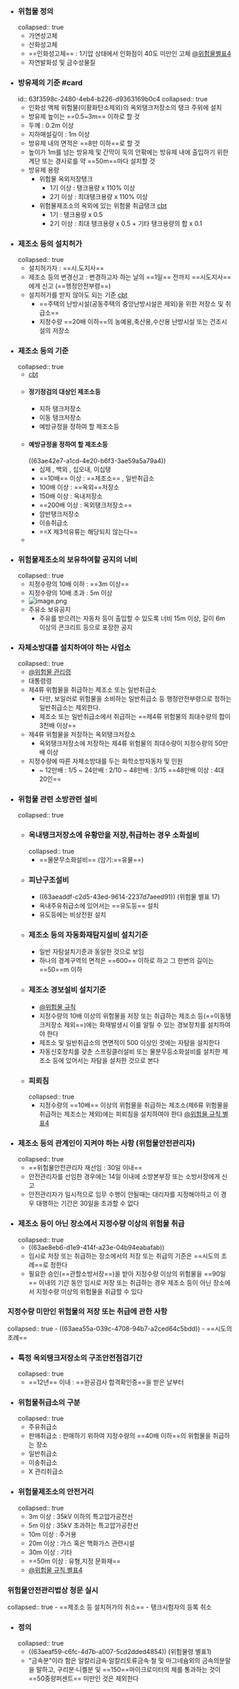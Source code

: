 - ### 위험물 정의
  collapsed:: true
	- 가연성고체
	- 산화성고체
	- ==인화성고체== : 1기압 상태에서 인화점이 40도 미만인 고체 [@위험물별표4](((63eeff82-21a0-4a87-8199-243ef8aa297b)))
	- 자연발화성 및 금수성물질
- ### 방유제의 기준 #card
  id:: 63f3598c-2480-4eb4-b226-d9363169b0c4
  collapsed:: true
	- 인화성 액체 위험물(이황화탄소제외)의 옥외탱크저장소의 탱크 주위에 설치
	- 방유제 높이는 ==0.5~3m== 이하로 할 것
	- 두께 : 0.2m 이상
	- 지하매설깊이 : 1m 이상
	- 방유제 내의 면적은 ==8만 이하==로 할 것
	- 높이가 1m를 넘는 방유제 및 간막이 둑의 안팎에는 방유제 내에 출입하기 위한 계단 또는 경사로를 약 ==50m==마다 설치할 것
	- 방유제 용량
		- 위험물 옥외저장탱크
			- 1기 이상 : 탱크용량 x 110% 이상
			- 2기 이상 : 최대탱크용량 x 110% 이상
		- 위험물제조소의 옥외에 있는 위험물 취급탱크 [cbt](https://hellocbt.com/index.php?mid=exam&exam_srl=9678)
			- 1기 : 탱크용량 x 0.5
			- 2기 이상 : 최대 탱크용량 x 0.5 + 기타 탱크용량의 합 x 0.1
- ### 제조소 등의 설치허가 
  collapsed:: true
	- 설치허가자 : ==시.도지사==
	- 제조소 등의 변경신고 : 변경하고자 하는 날의 ==1일== 전까지 ==시도지사==에게 신고 (==행정안전부령==)
	- 설치허가를 받지 않아도 되는 기준 [cbt](https://hellocbt.com/index.php?mid=exam&exam_srl=11602)
		- ==주택의 난방시설(공동주택의 중앙난방시설은 제외)을 위한 저장소 및 취급소==
		- 지정수량 ==20배 이하==의 농예용,축산용,수산용 난방시설 또는 건조시설의 저장소
- ###  제조소 등의 기준
  collapsed:: true
	- [cbt](https://hellocbt.com/index.php?mid=exam&exam_srl=80823)
	- #### 정기정검의 대상인 제조소등
		- 지하 탱크저장소
		- 이동 탱크저장소
		- 예방규정을 정하여 할 제조소등
	- #### 예방규정을 정하여 할 제조소등
	  ((63ae42e7-a1cd-4e20-b6f3-3ae59a5a79a4))
		- 십제 , 백외 , 십오내, 이십탱
		- ==10배== 이상 : ==제조소== , 일반취급소
		- 100배 이상 : ==옥외==저장소
		- 150배 이상 : 옥내저장소
		- ==200배 이상 : 옥외탱크저장소==
		- 암반탱크저장소
		- 이송취급소
		- ==X 제3석유류는 해당되지 않는다==
	-
- ### 위험물제조소의 보유하여할 공지의 너비 
  collapsed:: true
	- 지정수량의 10배 이하 : ==3m 이상==
	- 지정수량의 10배 초과 : 5m 이상
	- ![image.png](../assets/image_1676882466743_0.png)
	- 주유소 보유공지
		- 주유를 받으려는 자동차 등이 출입할 수 있도록 너비 15m 이상, 길이 6m 이상의 콘크리트 등으로 포장한 공지
- ### 자체소방대를 설치하여야 하는 사업소 
  collapsed:: true
	- [@위험물 관리령](((63f332bb-ba4c-4d85-bffd-7faca6ab4139)))
	- 대통령령
	- 제4류 위험물을 취급하는 제조소 또는 일반취급소
		- 다만, 보일러로 위험물을 소비하는 일반취급소 등 행정안전부령으로 정하는 일반취급소는 제외한다.
		- 제조소 또는 일반취급소에서 취급하는 ==제4류 위험물의 최대수량의 합이 3천배 이상==
	- 제4류 위험물을 저장하는 옥외탱크저장소
		- 옥외탱크저장소에 저장하는 제4류 위험물의 최대수량이 지정수량의 50만배 이상
	- 지정수량에 따른 자체소방대를 두는 화학소방자동차 및 인원
		- ~ 12만배 : 1/5
		  ~ 24만배 : 2/10
		  ~ 48만배 : 3/15
		  ==48만배 이상 : 4대 20인==
- ### 위험물 관련 소방관련 설비
  collapsed:: true
	- ### 옥내탱크저장소에 유황만을 저장,취급하는 경우 소화설비
	  collapsed:: true
		- ==물분무소화설비== (암기:==유물==)
	- ### 피난구조설비
		- ((63aeaddf-c2d5-43ed-9614-2237d7aeed91)) (위험물 별표 17)
		- 옥내주유취급소에 있어서는 ==유도등== 설치
		- 유도등에는 비상전원 설치
	- ### 제조소 등의 자동화재탐지설비 설치기준
		- 일반 자탐설치기준과 동일한 것으로 보임
		- 하나의 경계구역의 면적은 ==600== 이하로 하고 그 한변의 길이는 ==50==m 이하
	- ### 제조소 경보설비 설치기준
		- [@위험물 규칙](((63f33701-8074-4dbe-87af-76689ba6a41f)))
		- 지정수량의 10배 이상의 위험물을 저장 또는 취급하는 제조소 등(==이동탱크저장소 제외==)에는 화재발생시 이를 알릴 수 있는 경보장치를 설치하여야 한다
		- 제조소 및 일반취급소의 연면적이 500 이상인 것에는 자탐을 설치한다
		- 자동신호장치를 갖춘 스프링클러설비 또는 물분무등소화설비를 설치한 제조소 등에 있어서는 자탐을 설치한 것으로 본다
	- ### 피뢰침 
	  collapsed:: true
		- 지정수량의 ==10배== 이상의 위험물을 취급하는 제조소(제6류 위험물을 취급하는 제조소는 제외)에는 피뢰침을 설치하여야 한다 [@위험물 규칙 별표4](((63dc5f30-a4ee-4411-9a14-9ffa50b4df91)))
- ### 제조소 등의 관계인이 지켜야 하는 사항 (위험물안전관리자) 
  collapsed:: true
	- ==위험물안전관리자 재선임 : 30일 이내==
	- 안전관리자를 선임한 경우에는 14일 이내에 소방본부장 또는 소방서장에게 신고
	- 안전관리자가 일시적으로 임무 수행이 안될때는 대리자를 지정해야하고 이 경우 대행하는 기간은 30일을 초과할 수 없다
- ### 제조소 등이 아닌 장소에서 지정수량 이상의 위험물 취급 
  collapsed:: true
	- ((63ae8eb6-d1e9-414f-a23e-04b94eabafab))
	- 임시로 저장 또는 취급하는 장소에서의 저장 또는 취급의 기준은 ==시도의 조례==로 정한다
	- 필요한 승인(==관할소방서장==)을 받아 지정수량 이상의 위험물을 ==90일== 이내의 기간 동안 임시로 저장 또는 취급하는 경우 제조소 등이 아닌 장소에서 지정수량 이상의 위험물을 취급할 수 있다
### 지정수량 미만인 위험물의 저장 또는 취급에 관한 사항
collapsed:: true
	- ((63aea55a-039c-4708-94b7-a2ced64c5bdd))
	- ==시도의 조례==
- ### 특정 옥외탱크저장소의 구조안전점검기간 
  collapsed:: true
	- ==12년== 이내 : ==완공검사 합격확인증==을 받은 날부터
- ### 위험물취급소의 구분 
  collapsed:: true
	- 주유취급소
	- 판매취급소 : 판매하기 위하여 지정수량의 ==40배 이하==의 위험물을 취급하는 장소
	- 일반취급소
	- 이송취급소
	- X 관리취급소
- ### 위험물제조소의 안전거리 
  collapsed:: true
	- 3m 이상  : 35kV 이하의 특고압가공전선
	- 5m 이상  : 35kV 초과하는 특고압가공전선
	- 10m 이상 : 주거용
	- 20m 이상 : 가스 혹은 핵화가스 관련시설
	- 30m 이상 : 기타
	- ==50m 이상 : 유형,지정 문화재==
	- [@위험물 규칙 별표4](((63dc6a84-e04a-46a9-96e9-40505dd075cc)))
### 위험물안전관리법상 청문 실시
collapsed:: true
	- ==제조소 등 설치허가의 취소==
	- 탱크시험자의 등록 취소
- ### 정의
  collapsed:: true
	- ((63aeaf59-c6fc-4d7b-a007-5cd2dded4854)) (위험물령 별표1)
	- "금속분"이라 함은 알칼리금속·알칼리토류금속·철 및 마그네슘외의 금속의분말을 말하고, 구리분·니켈분 및 ==150==마이크로미터의 체를 통과하는 것이 ==50중량퍼센트== 미만인 것은 제외한다